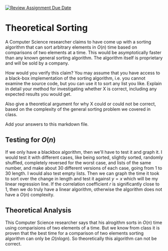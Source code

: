 [![Review Assignment Due Date](https://classroom.github.com/assets/deadline-readme-button-24ddc0f5d75046c5622901739e7c5dd533143b0c8e959d652212380cedb1ea36.svg)](https://classroom.github.com/a/9YUeXH71)
# Theoretical Sorting

A Computer Science researcher claims to have come up with a sorting algorithm
that can sort arbitrary elements in $O(n)$ time based on comparisons of two
elements at a time. This would be asymptotically faster than any known general
sorting algorithm. The algorithm itself is proprietary and will be sold by a
company.

How would you verify this claim? You may assume that you have access to a
black-box implementation of the sorting algorithm, i.e. you cannot examine the
source code, but you can use it to sort any list you like. Explain in detail
your method for investigating whether X is correct, including any expected
results you would get.

Also give a theoretical argument for why X could or could not be correct, based
on the complexity of the general sorting problem we covered in class.

Add your answers to this markdown file.

## Testing for $O(n)$

If we only have a blackbox algorithm, then we'll have to test it and graph it. I would test it with different cases, like being sorted, slightly sorted, randomly shuffled, completely reversed for the worst case, and lists of the same number, and make about 30 different versions of each case, going from 1 to 30 length. I would also test empty lists. Then we can graph the time it took to sort over the change in length and test it against $y = x$ which will be my linear regression line. If the correlation coefficient $r$ is significantly close to 1, then we do truly have a linear algorithm, otherwise the algorithm does not have a $O(n)$ complexity. 

## Theoretical Analysis

This Computer Science researcher says that his alrogithm sorts in $O(n)$ time using comparisions of two elements of a time. But we know from class it is proven that the best time for a comparison of two elements sorting algorithm can only be $\Omega(nlogn)$. So theoretically this algorithm can not be correct. 

